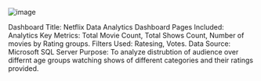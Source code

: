 ![image](https://github.com/user-attachments/assets/11f08594-b858-4054-9b0e-8d68d19417b5)

Dashboard Title: Netflix Data Analytics Dashboard
Pages Included: Analytics
Key Metrics: Total Movie Count, Total Shows Count, Number of movies by Rating groups.
Filters Used: Ratesing, Votes.
Data Source: Microsoft SQL Server 
Purpose: To analyze distrubtion of audience over differnt age groups watching shows of different categories and their ratings provided.
